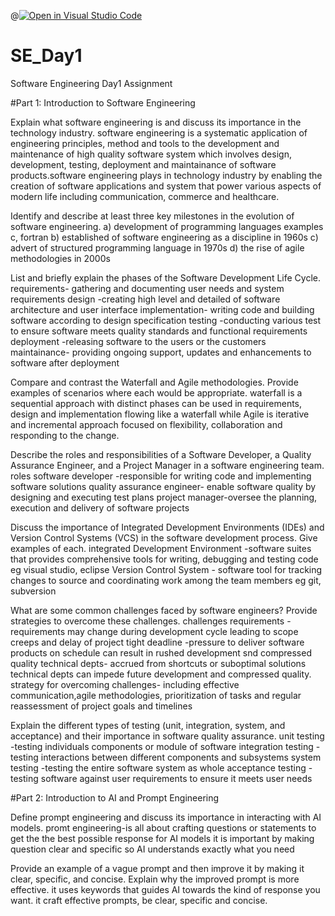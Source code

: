 @[![Open in Visual Studio Code](https://classroom.github.com/assets/open-in-vscode-2e0aaae1b6195c2367325f4f02e2d04e9abb55f0b24a779b69b11b9e10269abc.svg)](https://classroom.github.com/online_ide?assignment_repo_id=15562990&assignment_repo_type=AssignmentRepo)
# SE_Day1
Software Engineering Day1 Assignment

#Part 1: Introduction to Software Engineering

Explain what software engineering is and discuss its importance in the technology industry.
software engineering is a systematic application of engineering principles, method and tools to the development and maintenance of high quality software system which involves design, development, testing, deployment and maintainance of software products.software engineering plays in technology industry by enabling the creation of software applications and system that power various aspects of modern life including communication, commerce and healthcare.

Identify and describe at least three key milestones in the evolution of software engineering.
a) development of programming languages examples c, fortran 
b) established of software engineering as a discipline in 1960s
c) advert of structured programming language in 1970s
d) the rise of agile methodologies in 2000s



List and briefly explain the phases of the Software Development Life Cycle.
requirements- gathering and documenting user needs and system requirements 
design -creating high level and detailed of software architecture and user interface 
implementation- writing code and building software according to design specification 
testing -conducting various test to ensure software meets quality standards and functional requirements 
deployment -releasing software to the users or the customers 
maintainance- providing ongoing support, updates and enhancements to software after deployment

Compare and contrast the Waterfall and Agile methodologies. Provide examples of scenarios where each would be appropriate.
waterfall is a sequential approach with distinct phases can be used in requirements, design and implementation flowing like a waterfall while Agile is iterative and incremental approach focused on flexibility, collaboration and responding to the change.

Describe the roles and responsibilities of a Software Developer, a Quality Assurance Engineer, and a Project Manager in a software engineering team.
roles
software developer -responsible for writing code and implementing software solutions 
quality assurance engineer- enable software quality by designing and executing test plans
project manager-oversee the planning, execution and delivery of software projects 


Discuss the importance of Integrated Development Environments (IDEs) and Version Control Systems (VCS) in the software development process. Give examples of each.
integrated Development Environment -software suites that provides comprehensive tools for writing, debugging and testing code eg visual studio, eclipse 
Version Control System - software tool for tracking changes to source and coordinating work among the team members eg git, subversion 


What are some common challenges faced by software engineers? Provide strategies to overcome these challenges.
challenges requirements -requirements may change during development cycle leading to scope creeps and delay of project
tight deadline -pressure to deliver software products on schedule can result in rushed development snd compressed quality 
technical depts- accrued from shortcuts or suboptimal solutions technical depts can impede future development and compressed quality.
 strategy for overcoming challenges- including effective communication,agile methodologies, prioritization of tasks and regular reassessment of project goals and timelines 
 


Explain the different types of testing (unit, integration, system, and acceptance) and their importance in software quality assurance.
unit testing -testing individuals components or module of software 
integration testing -testing interactions between different components and subsystems
system testing -testing the entire software system as whole 
acceptance testing -testing software against user requirements to ensure it meets user needs

#Part 2: Introduction to AI and Prompt Engineering



Define prompt engineering and discuss its importance in interacting with AI models.
promt engineering-is all about crafting questions or statements to get the the best possible response for AI models it is important by making question clear and specific so AI understands exactly what you need

Provide an example of a vague prompt and then improve it by making it clear, specific, and concise. Explain why the improved prompt is more effective.
it uses keywords that guides AI towards the kind of response you want.
it craft effective prompts, be clear, specific and concise.


